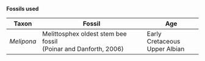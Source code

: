 __Fossils used__

Taxon | Fossil | Age 
------|--------|----
_Melipona_ | Melittosphex oldest stem bee fossil</br>(Poinar and Danforth, 2006) | Early Cretaceous</br>Upper Albian
